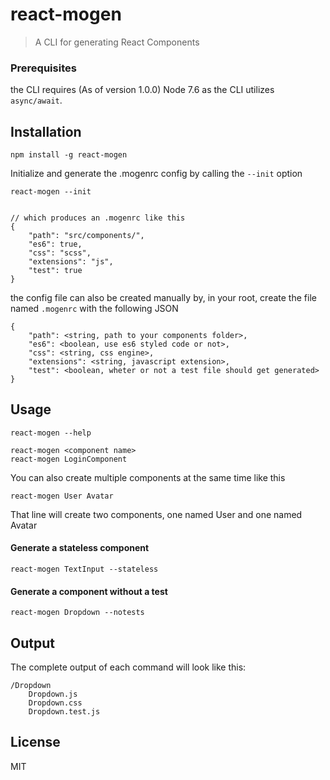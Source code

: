 # react-mogen
> A CLI for generating React Components

### Prerequisites
the CLI requires (As of version 1.0.0) Node 7.6 as the CLI utilizes `async/await`.

## Installation
    npm install -g react-mogen

Initialize and generate the .mogenrc config by calling the `--init` option
    
    react-mogen --init


    // which produces an .mogenrc like this
    {
        "path": "src/components/",
        "es6": true,
        "css": "scss",
        "extensions": "js",
        "test": true
    }

the config file can also be created manually by, in your root, create the file named `.mogenrc` with the following JSON

    {
        "path": <string, path to your components folder>,
        "es6": <boolean, use es6 styled code or not>,
        "css": <string, css engine>,
        "extensions": <string, javascript extension>,
        "test": <boolean, wheter or not a test file should get generated>
    }

## Usage
    react-mogen --help
    
    react-mogen <component name>
    react-mogen LoginComponent

You can also create multiple components at the same time like this
    
    react-mogen User Avatar

That line will create two components, one named User and one named Avatar

#### Generate a stateless component
    react-mogen TextInput --stateless

#### Generate a component without a test
    react-mogen Dropdown --notests

## Output
The complete output of each command will look like this:

    /Dropdown
        Dropdown.js
        Dropdown.css
        Dropdown.test.js

## License
MIT
